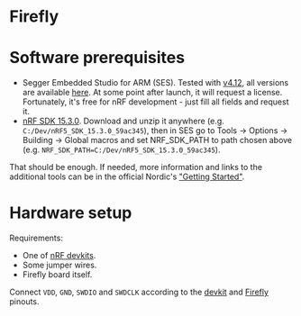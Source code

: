 # Firefly

# Software prerequisites
* Segger Embedded Studio for ARM (SES). 
  Tested with [v4.12](https://www.segger.com/downloads/embedded-studio/Setup_EmbeddedStudio_ARM_v412_win_x64.exe),
  all versions are available [here](https://www.segger.com/downloads/embedded-studio/).
  At some point after launch, it will request a license. Fortunately, it's free for nRF development - just fill all fields and request it.
* [nRF SDK 15.3.0](https://developer.nordicsemi.com/nRF5_SDK/nRF5_SDK_v15.x.x/nRF5_SDK_15.3.0_59ac345.zip).
  Download and unzip it anywhere (e.g. `C:/Dev/nRF5_SDK_15.3.0_59ac345`), then in SES go to Tools -> Options -> Building -> Global macros
  and set NRF_SDK_PATH to path chosen above (e.g. `NRF_SDK_PATH=C:/Dev/nRF5_SDK_15.3.0_59ac345`).
  
That should be enough. If needed, more information and links to the additional tools can be in the official
Nordic's ["Getting Started"](https://infocenter.nordicsemi.com/topic/ug_gsg_ses/UG/gsg/install_toolchain.html?cp=1_1_0_6).

# Hardware setup
Requirements:
* One of [nRF devkits](https://www.nordicsemi.com/Software-and-Tools/Development-Kits).
* Some jumper wires.
* Firefly board itself.

Connect `VDD`, `GND`, `SWDIO` and `SWDCLK` according to the 
[devkit](docs/devkit_programmer_pinout.png) and [Firefly](docs/firefly_programmer_pinout.jpg) pinouts.
